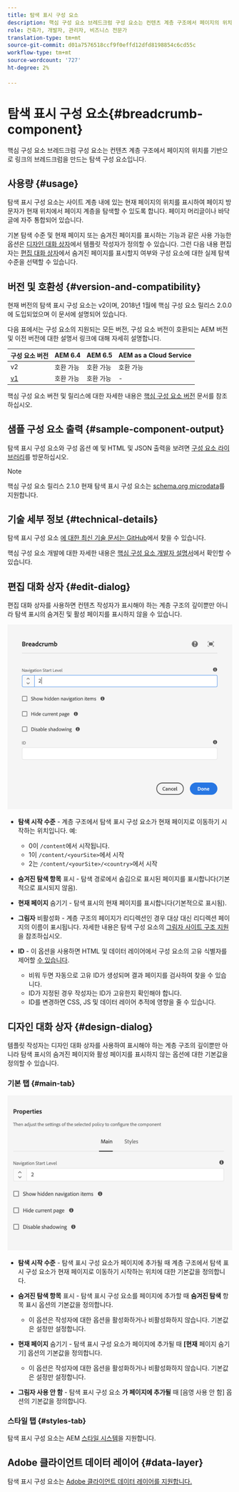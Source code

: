 ```yaml
---
title: 탐색 표시 구성 요소
description: 핵심 구성 요소 브레드크럼 구성 요소는 컨텐츠 계층 구조에서 페이지의 위치를 기반으로 링크의 브레드크럼을 만드는 탐색 구성 요소입니다.
role: 건축가, 개발자, 관리자, 비즈니스 전문가
translation-type: tm+mt
source-git-commit: d01a7576518ccf9f0effd12dfd8198854c6cd55c
workflow-type: tm+mt
source-wordcount: '727'
ht-degree: 2%

---
```



# 탐색 표시 구성 요소{#breadcrumb-component}

핵심 구성 요소 브레드크럼 구성 요소는 컨텐츠 계층 구조에서 페이지의 위치를 기반으로 링크의 브레드크럼을 만드는 탐색 구성 요소입니다.

## 사용량 {#usage}

탐색 표시 구성 요소는 사이트 계층 내에 있는 현재 페이지의 위치를 표시하여 페이지 방문자가 현재 위치에서 페이지 계층을 탐색할 수 있도록 합니다. 페이지 머리글이나 바닥글에 자주 통합되어 있습니다.

기본 탐색 수준 및 현재 페이지 또는 숨겨진 페이지를 표시하는 기능과 같은 사용 가능한 옵션은 [디자인 대화 상자](#design-dialog)에서 템플릿 작성자가 정의할 수 있습니다. 그런 다음 내용 편집자는 [편집 대화 상자](#edit-dialog)에서 숨겨진 페이지를 표시할지 여부와 구성 요소에 대한 실제 탐색 수준을 선택할 수 있습니다.

## 버전 및 호환성 {#version-and-compatibility}

현재 버전의 탐색 표시 구성 요소는 v2이며, 2018년 1월에 핵심 구성 요소 릴리스 2.0.0에 도입되었으며 이 문서에 설명되어 있습니다.

다음 표에서는 구성 요소의 지원되는 모든 버전, 구성 요소 버전이 호환되는 AEM 버전 및 이전 버전에 대한 설명서 링크에 대해 자세히 설명합니다.

| 구성 요소 버전 | AEM 6.4 | AEM 6.5 | AEM as a Cloud Service |
|--- | --- |--- |---|
| v2 | 호환 가능 | 호환 가능 | 호환 가능 |
| [v1](v1/breadcrumb-v1.md) | 호환 가능 | 호환 가능 | - |

핵심 구성 요소 버전 및 릴리스에 대한 자세한 내용은 [핵심 구성 요소 버전](/help/versions.md) 문서를 참조하십시오.

## 샘플 구성 요소 출력 {#sample-component-output}

탐색 표시 구성 요소와 구성 옵션 예 및 HTML 및 JSON 출력을 보려면 [구성 요소 라이브러리](https://adobe.com/go/aem_cmp_library_breadcrumb)를 방문하십시오.

>[!NOTE]
>
>핵심 구성 요소 릴리스 2.1.0 현재 탐색 표시 구성 요소는 [schema.org microdata](https://schema.org/BreadcrumbList)를 지원합니다.

## 기술 세부 정보 {#technical-details}

탐색 표시 구성 요소 [에 대한 최신 기술 문서는 GitHub](https://adobe.com/go/aem_cmp_tech_breadcrumb_v2)에서 찾을 수 있습니다.

핵심 구성 요소 개발에 대한 자세한 내용은 [핵심 구성 요소 개발자 설명서](/help/developing/overview.md)에서 확인할 수 있습니다.

## 편집 대화 상자 {#edit-dialog}

편집 대화 상자를 사용하면 컨텐츠 작성자가 표시해야 하는 계층 구조의 깊이뿐만 아니라 탐색 표시의 숨겨진 및 활성 페이지를 표시하지 않을 수 있습니다.

![탐색 표시 구성 요소 편집 대화 상자](/help/assets/breadcrumb-edit.png)

* **탐색 시작 수준**  - 계층 구조에서 탐색 표시 구성 요소가 현재 페이지로 이동하기 시작하는 위치입니다. 예:

   * 0이 `/content`에서 시작됩니다.
   * 1이 `/content/<yourSite>`에서 시작
   * 2는 `/content/<yourSite>/<country>`에서 시작

* **숨겨진 탐색 항목**  표시 - 탐색 경로에서 숨김으로 표시된 페이지를 표시합니다(기본적으로 표시되지 않음).
* **현재 페이지**  숨기기 - 탐색 표시의 현재 페이지를 표시합니다(기본적으로 표시됨).
* **그림자**  비활성화 - 계층 구조의 페이지가 리디렉션인 경우 대상 대신 리디렉션 페이지의 이름이 표시됩니다. 자세한 내용은 탐색 구성 요소의 [그림자 사이트 구조 지원](navigation.md#shadow-structure)을 참조하십시오.
* **ID**  - 이 옵션을 사용하면 HTML 및 데이터 레이어에서 구성 요소의 고유 식별자를 제어할  [수 있습니다](/help/developing/data-layer/overview.md).
   * 비워 두면 자동으로 고유 ID가 생성되며 결과 페이지를 검사하여 찾을 수 있습니다.
   * ID가 지정된 경우 작성자는 ID가 고유한지 확인해야 합니다.
   * ID를 변경하면 CSS, JS 및 데이터 레이어 추적에 영향을 줄 수 있습니다.

## 디자인 대화 상자 {#design-dialog}

템플릿 작성자는 디자인 대화 상자를 사용하여 표시해야 하는 계층 구조의 깊이뿐만 아니라 탐색 표시의 숨겨진 페이지와 활성 페이지를 표시하지 않는 옵션에 대한 기본값을 정의할 수 있습니다.

### 기본 탭 {#main-tab}

![](/help/assets/breadcrumb-design.png)

* **탐색 시작 수준**  - 탐색 표시 구성 요소가 페이지에 추가될 때 계층 구조에서 탐색 표시 구성 요소가 현재 페이지로 이동하기 시작하는 위치에 대한 기본값을 정의합니다.
* **숨겨진 탐색 항목**  표시 - 탐색 표시 구성 요소를 페이지에 추가할 때  **숨겨진 탐색** 항목 표시 옵션의 기본값을 정의합니다.

   * 이 옵션은 작성자에 대한 옵션을 활성화하거나 비활성화하지 않습니다. 기본값은 설정만 설정합니다.

* **현재 페이지** 숨기기 - 탐색 표시 구성 요소가 페이지에 추가될 때  **[현재** 페이지 숨기기] 옵션의 기본값을 정의합니다.

   * 이 옵션은 작성자에 대한 옵션을 활성화하거나 비활성화하지 않습니다. 기본값은 설정만 설정합니다.

* **그림자 사용 안 함**  - 탐색 표시 구성 요소 **가 페이지에 추가될** 때 [음영 사용 안 함] 옵션의 기본값을 정의합니다.

### 스타일 탭 {#styles-tab}

탐색 표시 구성 요소는 AEM [스타일 시스템](/help/get-started/authoring.md#component-styling)을 지원합니다.

## Adobe 클라이언트 데이터 레이어 {#data-layer}

탐색 표시 구성 요소는 [Adobe 클라이언트 데이터 레이어를 지원합니다.](/help/developing/data-layer/overview.md)
